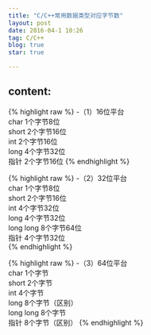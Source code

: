 ```yaml
---
title: "C/C++常用数据类型对应字节数"
layout: post
date: 2016-04-1 10:26
tag: C/C++
blog: true
star: true

---
```

## content:
 
{% highlight raw %}
-（1）16位平台  
char         1个字节8位  
short        2个字节16位  
int          2个字节16位  
long         4个字节32位  
指针          2个字节16位 
{% endhighlight %}

{% highlight raw %}
-（2）32位平台  
char         1个字节8位  
short        2个字节16位  
int          4个字节32位  
long         4个字节32位  
long long    8个字节64位   
指针          4个字节32位  
{% endhighlight %} 

{% highlight raw %}
-（3）64位平台  
char         1个字节  
short        2个字节  
int          4个字节   
long         8个字节（区别）  
long long    8个字节  
指针          8个字节（区别）
{% endhighlight %} 
